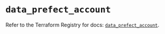 # `data_prefect_account`

Refer to the Terraform Registry for docs: [`data_prefect_account`](https://registry.terraform.io/providers/prefecthq/prefect/2.89.0/docs/data-sources/account).
